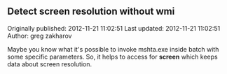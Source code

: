 ## Detect screen resolution without wmi

Originally published: 2012-11-21 11:02:51
Last updated: 2012-11-21 11:02:51
Author: greg zakharov

Maybe you know what it's possible to invoke mshta.exe inside batch with some specific parameters. So, it helps to access for **screen** which keeps data about screen resolution.